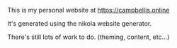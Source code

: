 This is my personal website at https://campbellis.online

It's generated using the nikola website generator.

There's still lots of work to do. (theming, content, etc...)
